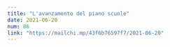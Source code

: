 ```yaml
---
title: "L'avanzamento del piano scuole"
date: 2021-06-20
num: 86
link: "https://mailchi.mp/43f6b76597f7/2021-06-20"
---
```

